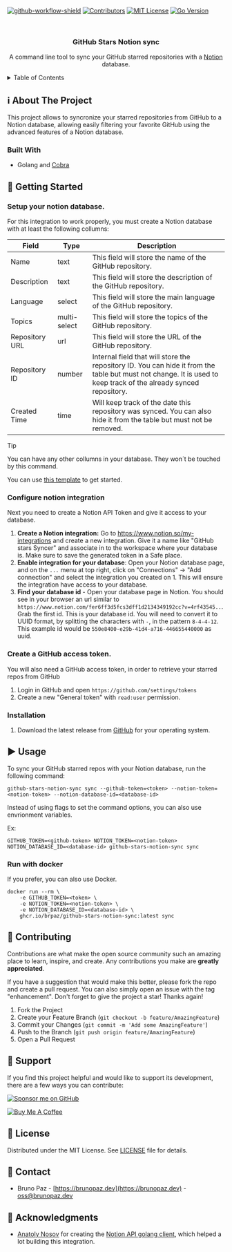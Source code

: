 [![github-workflow-shield]][github-workflow-url]
[![Contributors][contributors-shield]][contributors-url]
[![MIT License][license-shield]][license-url]
[![Go Version][gomod]][gomod-url]

<br />

<div>
<h3 align="center">GitHub Stars Notion sync</h3>

  <p align="center">
    A command line tool to sync your GitHub starred repositories with a <a href="https://notion.com">Notion</a> database.
  </p>
</div>

<!-- TABLE OF CONTENTS -->
<details>
  <summary>Table of Contents</summary>
  <ol>
    <li>
      <a href="#about-the-project">About The Project</a>
      <ul>
        <li><a href="#built-with">Built With</a></li>
      </ul>
    </li>
    <li>
      <a href="#getting-started">Getting Started</a>
      <ul>
        <li><a href="#prerequisites">Prerequisites</a></li>
        <li><a href="#installation">Installation</a></li>
      </ul>
    </li>
    <li><a href="#usage">Usage</a></li>
    <li><a href="#roadmap">Roadmap</a></li>
    <li><a href="#contributing">Contributing</a></li>
    <li><a href="#license">License</a></li>
    <li><a href="#contact">Contact</a></li>
    <li><a href="#acknowledgments">Acknowledgments</a></li>
  </ol>
</details>


## ℹ️ About The Project

This project allows to syncronize your starred repositories from GitHub to a Notion database, allowing easily filtering your favorite GitHub using the advanced features of a Notion database.

### Built With

* Golang and [Cobra](https://cobra.dev)

## 🚀 Getting Started

### Setup your notion database.

For this integration to work properly, you must create a Notion database with at least the following collumns:

| Field            | Type            | Description                                                                                     |
|------------------|-----------------|-------------------------------------------------------------------------------------------------|
| Name             | text            | This field will store the name of the GitHub repository.                                        |
| Description      | text            | This field will store the description of the GitHub repository.                                 |
| Language         | select          | This field will store the main language of the GitHub repository.                                |
| Topics           | multi-select    | This field will store the topics of the GitHub repository.                                       |
| Repository URL   | url             | This field will store the URL of the GitHub repository.                                          |
| Repository ID    | number | Internal field that will store the repository ID. You can hide it from the table but must not change. It is used to keep track of the already synced repository. |
| Created Time     | time            | Will keep track of the date this repository was synced. You can also hide it from the table but must not be removed. |

> [!TIP]
> You can have any other collumns in your database. They won´t be touched by this command.

You can use [this template](https://brpaz-dev.notion.site/75dd9254235f4577a9d4d259df6a2b64?v=a2ecaa84752c4699b02a982fbb8872a6&pvs=4) to get started.

### Configure notion integration

Next you need to create a Notion API Token and give it access to your database.

1. **Create a Notion integration:** Go to https://www.notion.so/my-integrations and create a new integration. Give it a name like "GitHub stars Syncer" and associate in to the workspace where your database is. Make sure to save the generated token in a Safe place.
2. **Enable integration for your database**: Open your Notion database page, and on the `...` menu at top right, click on "Connections" -> "Add connection" and select the integration you created on 1. This will ensure the integration have access to your database.
3. **Find your database id** - Open your database page in Notion. You should see in your browser an url similar to `https://www.notion.com/fer6ff3d5fcs3dff1d2134349192cc?v=4rf43545..`. Grab the first id. This is your database id. You will need to convert it to UUID format, by splitting the characters with `-`, in the pattern `8-4-4-12`. This example id would be `550e8400-e29b-41d4-a716-446655440000` as uuid.

### Create a GitHub access token.

You will also need a GitHub access token, in order to retrieve your starred repos from GitHub

1. Login in GitHub and open `https://github.com/settings/tokens`
2. Create a new "General token" with `read:user` permission.


### Installation

1. Download the latest release from [GitHub](https://github.com/brpaz/github-stars-notion-sync/releases) for your operating system.

## ▶️ Usage

To sync your GitHub starred repos with your Notion database, run the following command:

```shell
github-stars-notion-sync sync --github-token=<token> --notion-token=<notion-token> --notion-database-id=<database-id>
```

Instead of using flags to set the command options, you can also use envrionment variables.

Ex:

```shell
GITHUB_TOKEN=<github-token> NOTION_TOKEN=<notion-token> NOTION_DATABASE_ID=<database-id> github-stars-notion-sync sync
```

### Run with docker

If you prefer, you can also use Docker.

```shell
docker run --rm \
    -e GITHUB_TOKEN=<token> \
    -e NOTION_TOKEN=<notion-token> \
    -e NOTION_DATABASE_ID=<database-id> \
    ghcr.io/brpaz/github-stars-notion-sync:latest sync
```


## 🤝 Contributing

Contributions are what make the open source community such an amazing place to learn, inspire, and create. Any contributions you make are **greatly appreciated**.

If you have a suggestion that would make this better, please fork the repo and create a pull request. You can also simply open an issue with the tag "enhancement".
Don't forget to give the project a star! Thanks again!

1. Fork the Project
2. Create your Feature Branch (`git checkout -b feature/AmazingFeature`)
3. Commit your Changes (`git commit -m 'Add some AmazingFeature'`)
4. Push to the Branch (`git push origin feature/AmazingFeature`)
5. Open a Pull Request

## 🫶 Support

If you find this project helpful and would like to support its development, there are a few ways you can contribute:

[![Sponsor me on GitHub](https://img.shields.io/badge/Sponsor-%E2%9D%A4-%23db61a2.svg?&logo=github&logoColor=red&&style=for-the-badge&labelColor=white)](https://github.com/sponsors/brpaz)

<a href="https://www.buymeacoffee.com/Z1Bu6asGV" target="_blank"><img src="https://www.buymeacoffee.com/assets/img/custom_images/orange_img.png" alt="Buy Me A Coffee" style="height: auto !important;width: auto !important;" ></a>

## 📃 License

Distributed under the MIT License. See [LICENSE](LICENSE.md) file for details.

## 📩 Contact

- Bruno Paz - [https://brunopaz.dev](https://brunopaz.dev) - oss@brunopaz.dev

## 🏅 Acknowledgments

* [Anatoly Nosov](https://github.com/jomei) for creating the [Notion API golang client](https://github.com/jomei/notionapi), which helped a lot building this integration.

<!-- MARKDOWN LINKS & IMAGES -->
<!-- https://www.markdownguide.org/basic-syntax#reference-style-links -->
[contributors-shield]: https://img.shields.io/github/contributors/brpaz/github-stars-notion-sync.svg?style=for-the-badge
[contributors-url]: https://github.com/brpaz/github-stars-notion-sync/graphs/contributors
[license-shield]: https://img.shields.io/github/license/brpaz/github-stars-notion-sync.svg?style=for-the-badge
[license-url]: https://github.com/brpaz/github-stars-notion-sync/blob/main/LICENSE.md
[github-workflow-shield]: https://img.shields.io/github/actions/workflow/status/brpaz/github-stars-notion-sync/ci.yml?style=for-the-badge
[github-workflow-url]: https://github.com/brpaz/github-stars-notion-sync/actions
[gomod]:  https://img.shields.io/github/go-mod/go-version/brpaz/github-stars-notion-sync?style=for-the-badge
[gomod-url]: https://github.com/brpaz/github-stars-notion-sync



